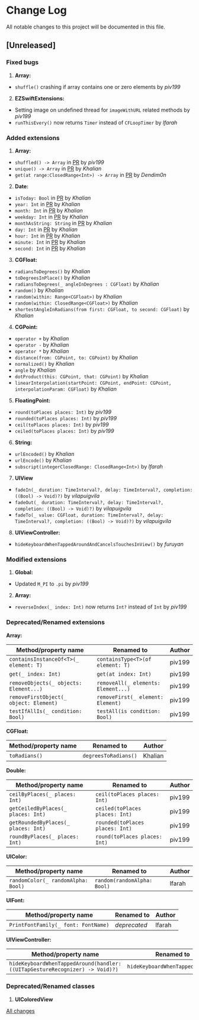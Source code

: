 # Change Log
All notable changes to this project will be documented in this file.

## [Unreleased] 

### Fixed bugs

1. **Array:**
  - `shuffle()` crashing if array contains one or zero elements by *piv199*

2. **EZSwiftExtensions:**
  - Setting image on undefined thread for `imageWithURL` related methods by *piv199*
  - `runThisEvery()` now returns `Timer` instead of `CFLoopTimer` by *lfarah*

### Added extensions

1. **Array:**
  - `shuffled() -> Array` in [PR](https://github.com/goktugyil/EZSwiftExtensions/pull/212) by *piv199* 
  - `unique() -> Array` in [PR](https://github.com/goktugyil/EZSwiftExtensions/pull/254) by *Khalian*
  - `get(at range:ClosedRange<Int>) -> Array` in [PR](https://github.com/goktugyil/EZSwiftExtensions/pull/260) by *Dendim0n*

2. **Date:**
  - `isToday: Bool` in [PR](https://github.com/goktugyil/EZSwiftExtensions/pull/260)  by *Khalian*
  - `year: Int` in [PR](https://github.com/goktugyil/EZSwiftExtensions/pull/313) by *Khalian*
  - `month: Int` in [PR](https://github.com/goktugyil/EZSwiftExtensions/pull/313) by *Khalian*
  - `weekday: Int` in [PR](https://github.com/goktugyil/EZSwiftExtensions/pull/313) by *Khalian*
  - `monthAsString: String` in [PR](https://github.com/goktugyil/EZSwiftExtensions/pull/313) by *Khalian*
  - `day: Int` in [PR](https://github.com/goktugyil/EZSwiftExtensions/pull/313) by *Khalian*
  - `hour: Int` in [PR](https://github.com/goktugyil/EZSwiftExtensions/pull/314) by *Khalian*
  - `minute: Int` in [PR](https://github.com/goktugyil/EZSwiftExtensions/pull/314) by *Khalian*
  - `second: Int` in [PR](https://github.com/goktugyil/EZSwiftExtensions/pull/314) by *Khalian*

3. **CGFloat:**
  - `radiansToDegrees()` by *Khalian*
  - `toDegreesInPlace()` by *Khalian*
  - `radiansToDegrees(_ angleInDegrees : CGFloat)` by *Khalian*
  - `random()` by *Khalian*
  - `random(within: Range<CGFloat>)` by *Khalian*
  - `random(within: ClosedRange<CGFloat>)` by *Khalian*
  - `shortestAngleInRadians(from first: CGFloat, to second: CGFloat)` by *Khalian*

4. **CGPoint:**
  - `operator +` by *Khalian*
  - `operator -` by *Khalian*
  - `operator *` by *Khalian*
  - `distance(from: CGPoint, to: CGPoint)` by *Khalian*
  - `normalized()` by *Khalian*
  - `angle` by *Khalian*
  - `dotProduct(this: CGPoint, that: CGPoint)` by *Khalian*
  - `linearInterpolation(startPoint: CGPoint, endPoint: CGPoint, interpolationParam: CGFloat)` by *Khalian*

5. **FloatingPoint:**
  - `round(toPlaces places: Int)` by *piv199*
  - `rounded(toPlaces places: Int)` by *piv199*
  - `ceil(toPlaces places: Int)` by *piv199*
  - `ceiled(toPlaces places: Int)` by *piv199*

6. **String:**
  - `urlEncoded()` by *Khalian*
  - `urlEncode()` by *Khalian*
  - `subscript(integerClosedRange: ClosedRange<Int>)` by *lfarah*

7. **UIView**
  - `fadeIn(_ duration: TimeInterval?, delay: TimeInterval?, completion: ((Bool) -> Void)?)` by *vilapuigvila*
  - `fadeOut(_ duration: TimeInterval?, delay: TimeInterval?, completion: ((Bool) -> Void)?)` by *vilapuigvila*
  - `fadeTo(_ value: CGFloat, duration: TimeInterval?, delay: TimeInterval?, completion: ((Bool) -> Void)?)` by *vilapuigvila*

8. **UIViewController:**
  - `hideKeyboardWhenTappedAroundAndCancelsTouchesInView()` by *furuyan*

### Modified extensions

1. **Global:**
  - Updated `M_PI` to `.pi` by *piv199*

2. **Array:**
  - `reverseIndex(_ index: Int)` now returns `Int?` instead of `Int` by *piv199*

### Deprecated/Renamed extensions

**Array:**

Method/property name  | Renamed to | Author 
------------- | ------------- | ------------- 
`containsInstanceOf<T>(_ element: T)`  | `containsType<T>(of element: T)` | piv199 
`get(_ index: Int)`  | `get(at index: Int)` | piv199 
`removeObjects(_ objects: Element...)`  | `removeAll(_ elements: Element...)` | piv199 
`removeFirstObject(_ object: Element)`  | `removeFirst(_ element: Element)` | piv199 
`testIfAllIs(_ condition: Bool)`  | `testAll(is condition: Bool)` | piv199 

**CGFloat:**

Method/property name  | Renamed to | Author 
------------- | ------------- | ------------- 
 `toRadians()` | `degreesToRadians()` | Khalian 

**Double:**

Method/property name  | Renamed to | Author 
------------- | ------------- | ------------- 
 `ceilByPlaces(_ places: Int)` | `ceil(toPlaces places: Int)` | piv199 
 `getCeiledByPlaces(_ places: Int)` | `ceiled(toPlaces places: Int)` | piv199 
 `getRoundedByPlaces(_ places: Int)` | `rounded(toPlaces places: Int)` | piv199 
 `roundByPlaces(_ places: Int)` | `round(toPlaces places: Int)` | piv199 

**UIColor:**

Method/property name  | Renamed to | Author 
------------- | ------------- | ------------- 
 `randomColor(_ randomAlpha: Bool)` | `random(randomAlpha: Bool)` | lfarah 

**UIFont:**

Method/property name  | Renamed to | Author 
------------- | ------------- | ------------- 
`PrintFontFamily(_ font: FontName)` | *deprecated* | lfarah

**UIViewController:**

Method/property name  | Renamed to | Author 
------------- | ------------- | ------------- 
 `hideKeyboardWhenTappedAround(handler: ((UITapGestureRecognizer) -> Void)?)` | `hideKeyboardWhenTappedAround()` | furuyan 

### Deprecated/Renamed classes

1. **UIColoredView**

[All changes](https://github.com/goktugyil/EZSwiftExtensions/compare/1.7...master)

